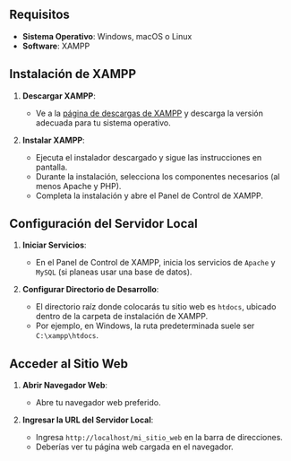 ## Requisitos

- **Sistema Operativo**: Windows, macOS o Linux
- **Software**: XAMPP

## Instalación de XAMPP

1. **Descargar XAMPP**:
    - Ve a la [página de descargas de XAMPP](https://www.apachefriends.org/index.html) y descarga la versión adecuada para tu sistema operativo.

2. **Instalar XAMPP**:
    - Ejecuta el instalador descargado y sigue las instrucciones en pantalla.
    - Durante la instalación, selecciona los componentes necesarios (al menos Apache y PHP).
    - Completa la instalación y abre el Panel de Control de XAMPP.

## Configuración del Servidor Local

1. **Iniciar Servicios**:
    - En el Panel de Control de XAMPP, inicia los servicios de `Apache` y `MySQL` (si planeas usar una base de datos).

2. **Configurar Directorio de Desarrollo**:
    - El directorio raíz donde colocarás tu sitio web es `htdocs`, ubicado dentro de la carpeta de instalación de XAMPP.
    - Por ejemplo, en Windows, la ruta predeterminada suele ser `C:\xampp\htdocs`.

## Acceder al Sitio Web

1. **Abrir Navegador Web**:
    - Abre tu navegador web preferido.

2. **Ingresar la URL del Servidor Local**:
    - Ingresa `http://localhost/mi_sitio_web` en la barra de direcciones.
    - Deberías ver tu página web cargada en el navegador.

